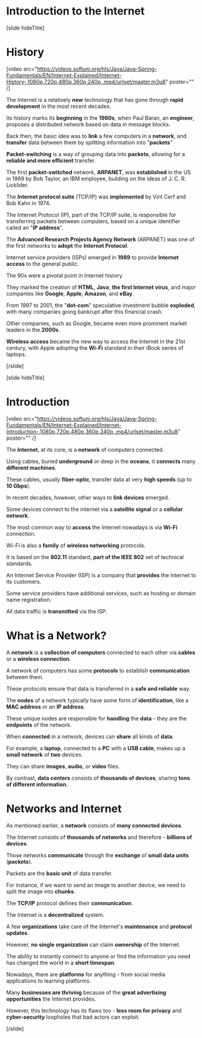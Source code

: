 # Introduction to the Internet

[slide hideTitle]

# History

[video src="https://videos.softuni.org/hls/Java/Java-Spring-Fundamentals/EN/Internet-Explained/Internet-History-,1080p,720p,480p,360p,240p,.mp4/urlset/master.m3u8" poster="" /]

The Internet is a relatively **new** technology that has gone through **rapid development** in the most recent decades.

Its history marks its **beginning** in the **1960s**, when Paul Baran, an **engineer**, proposes a distributed network based on data in message blocks.

Back then, the basic idea was to **link** a few computers in a **network**, and **transfer** data between them by splitting information into "**packets**"

**Packet-switching** is a way of grouping data into **packets**, allowing for a **reliable and more efficient** transfer.

The first **packet-switched** network, **ARPANET**, was **established** in the US in 1969 by Bob Taylor, an IBM employee, building on the ideas of J. C. R. Licklider.

The **Internet protocol suite** (TCP/IP) was **implemented** by Vint Cerf and Bob Kahn in 1974.

The Internet Protocol (IP), part of the TCP/IP suite, is responsible for transferring packets between computers, based on a unique identifier called an "**IP address**".

The **Advanced Research Projects Agency Network** (ARPANET) was one of the first networks to **adopt** the **Internet Protocol**.

Internet service providers (ISPs) emerged in **1989** to provide **Internet access** to the general public.

The 90s were a pivotal point in Internet history. 

They marked the creation of **HTML**, **Java**, **the first Internet virus**, and major companies like **Google**, **Apple**, **Amazon**, and **eBay**.

From 1997 to 2001, the "**dot-com**" speculative investment bubble **exploded**, with many companies going bankrupt after this financial crash.

Other companies, such as Google, became even more prominent market leaders in the **2000s**.

**Wireless access** became the new way to access the Internet in the 21st century, with Apple adopting the **Wi-Fi** standard in their iBook series of laptops.

[/slide]

[slide hideTitle]

# Introduction

[video src="https://videos.softuni.org/hls/Java/Java-Spring-Fundamentals/EN/Internet-Explained/Internet-Introduction-,1080p,720p,480p,360p,240p,.mp4/urlset/master.m3u8" poster="" /]

The **Internet**, at its core, is a **network** of computers connected.

Using cables, buried **underground** or deep in the **oceans**, it **connects** many **different machines**.

These cables, usually **fiber-optic**, transfer data at very **high speeds** (up to **10 Gbps**).

In recent decades, however, other ways to **link devices** emerged.

Some devices connect to the internet via a **satellite signal** or a **cellular network**.

The most common way to **access** the Internet nowadays is via **Wi-Fi** connection.

Wi-Fi is also a **family** of **wireless networking** protocols.

It is based on the **802.11** standard, **part of the IEEE 802** set of technical standards.

An Internet Service Provider (ISP) is a company that **provides** the Internet to its customers.

Some service providers have additional services, such as hosting or domain name registration.

All data traffic is **transmitted** via the ISP.


# What is a Network?

A **network** is a **collection of computers** connected to each other via **cables** or a **wireless connection**.

A network of computers has some **protocols** to establish **communication** between them.

These protocols ensure that data is transferred in a **safe and reliable** way.

The **nodes** of a network typically have some form of **identification**, like a **MAC address** or an **IP address**.

These unique nodes are responsible for **handling** the **data** - they are the **endpoints** of the network.

When **connected** in a network, devices can **share** all kinds of **data**.

For example, a **laptop**, connected to a **PC** with a **USB cable**, makes up a **small network** of **two** devices.

They can share **images**, **audio**, or **video** files.

By contrast, **data centers** consists of **thousands of devices**, sharing **tons of different information**.

# Networks and Internet

As mentioned earlier, a **network** consists of **many connected devices**.

The Internet consists of **thousands of networks** and therefore - **billions of devices**.

Those networks **communicate** through the **exchange** of **small data units** (**packets**).

Packets are the **basic unit** of data transfer.

For instance, if we want to send an image to another device, we need to split the image into **chunks**.

The **TCP/IP** protocol defines their **communication**.

The Internet is a **decentralized** system.

A few **organizations** take care of the Internet's **maintenance** and **protocol updates**.

However, **no single organization** can claim **ownership** of the Internet.

The ability to instantly connect to anyone or find the information you need has changed the world in a **short timespan**.

Nowadays, there are **platforms** for anything - from social media applications to learning platforms.

Many **businesses are thriving** because of the **great advertising opportunities** the Internet provides.

However, this technology has its flaws too - **less room for privacy** and **cyber-security** loopholes that bad actors can exploit.

[/slide]

